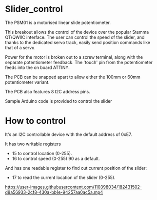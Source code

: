 # Slider_control

The PSM01 is a motorised linear slide potentiometer.

This breakout allows the control of the device over the popular Stemma QT/QWIIC interface. The user can control the speed of the slider, and thanks to the dedicated servo track, easily send position commands like that of a servo. 

Power for the motor is broken out to a screw terminal, along with the separate  potentiometer feedback. The 'touch' pin from the potentiometer feeds into the on board ATTINY. 

The PCB can be snapped apart to allow either the 100mm or 60mm potentiometer variant. 

The PCB also features 8 I2C address pins. 


Sample Arduino code is provided to control the slider

# How to control

It's an I2C controllable device with the default address of 0xE7.

It has two writable registers 
* 15 to control location (0-255).
* 16 to control speed (0-255) 90 as a default.

And has one readable register to find out current position of the slider:
* 17 to read the current location of the slider (0-255).


https://user-images.githubusercontent.com/110398034/182431502-d8a56933-2cf8-430a-bb1e-94257aa0ac5a.mp4

